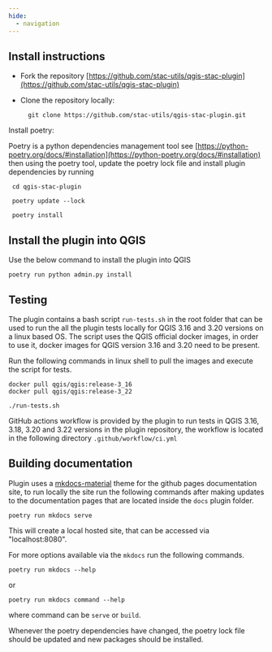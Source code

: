 ```yaml
---
hide:
  - navigation
---
```

  
## Install instructions

* Fork the repository [https://github.com/stac-utils/qgis-stac-plugin](https://github.com/stac-utils/qgis-stac-plugin)
* Clone the repository locally:

        git clone https://github.com/stac-utils/qgis-stac-plugin.git

Install poetry:

Poetry is a python dependencies management tool see [https://python-poetry.org/docs/#installation](https://python-poetry.org/docs/#installation) then using the poetry tool, update the poetry lock file and install plugin dependencies by running

     cd qgis-stac-plugin

     poetry update --lock

     poetry install

## Install the plugin into QGIS

Use the below command to install the plugin into QGIS 

    poetry run python admin.py install

## Testing

The plugin contains a bash script `run-tests.sh` in the root folder that can be used to run the 
all the plugin tests locally for QGIS 3.16 and 3.20 versions on a linux based OS.
The script uses the QGIS official docker images, in order to use it, docker images for QGIS version 3.16 and 3.20
need to be present.

Run the following commands in linux shell to pull the images and execute the script for tests.

```
docker pull qgis/qgis:release-3_16
docker pull qgis/qgis:release-3_22
```

```
./run-tests.sh
```

GitHub actions workflow is provided by the plugin to run tests in QGIS 3.16, 3.18, 3.20 and 3.22 versions in 
the plugin repository, the workflow is located in the following directory `.github/workflow/ci.yml`


## Building documentation

Plugin uses a [mkdocs-material](https://squidfunk.github.io/mkdocs-material/) theme for the github pages documentation site,
to run locally the site run the following
commands after making updates to the documentation pages that are located inside the `docs` plugin folder.

```
poetry run mkdocs serve
```

This will create a local hosted site, that can be accessed via "localhost:8080".

For more options available via the `mkdocs` run the following commands.

```
poetry run mkdocs --help
```

or

```
poetry run mkdocs command --help
```
where command can be `serve` or `build`.

Whenever the poetry dependencies have changed, the poetry lock file should be updated and new packages should be installed.